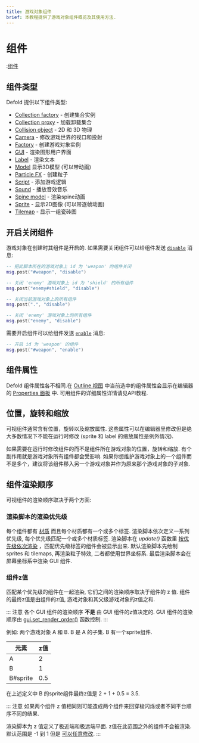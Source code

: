 ```yaml
---
title: 游戏对象组件
brief: 本教程提供了游戏对象组件概览及其使用方法.
---
```


#  组件

:[组件](../shared/components.md)

## 组件类型

Defold 提供以下组件类型:

* [Collection factory](/manuals/collection-factory) - 创建集合实例
* [Collection proxy](/manuals/collection-proxy) - 加载卸载集合
* [Collision object](/manuals/physics) - 2D 和 3D 物理
* [Camera](/manuals/camera) - 修改游戏世界的视口和投射
* [Factory](/manuals/factory) - 创建游戏对象实例
* [GUI](/manuals/gui) - 渲染图形用户界面
* [Label](/manuals/label) - 渲染文本
* [Model](/manuals/model) 显示3D模型 (可以带动画)
* [Particle FX](/manuals/particlefx) -  创建粒子
* [Script](/manuals/script) - 添加游戏逻辑
* [Sound](/manuals/sound) - 播放音效音乐
* [Spine model](/manuals/spine-model) - 渲染spine动画
* [Sprite](/manuals/sprite) - 显示2D图像 (可以带逐帧动画)
* [Tilemap](/manuals/tilemap) - 显示一组瓷砖图

## 开启关闭组件

游戏对象在创建时其组件是开启的. 如果需要关闭组件可以给组件发送 [`disable`](/ref/go/#disable) 消息:

```lua
-- 把此脚本所在的游戏对象上 id 为 'weapon' 的组件关闭
msg.post("#weapon", "disable")

-- 关闭 'enemy' 游戏对象上 id 为 'shield' 的所有组件
msg.post("enemy#shield", "disable")

-- 关闭当前游戏对象上的所有组件
msg.post(".", "disable")

-- 关闭 'enemy' 游戏对象上的所有组件
msg.post("enemy", "disable")
```

需要开启组件可以给组件发送 [`enable`](/ref/go/#enable) 消息:

```lua
-- 开启 id 为 'weapon' 的组件
msg.post("#weapon", "enable")
```

## 组件属性

Defold 组件属性各不相同.在 [Outline 视图](/manuals/editor/#the-editor-views) 中当前选中的组件属性会显示在编辑器的 [Properties 面板](/manuals/editor/#the-editor-views) 中. 可用组件的详细属性详情请见API教程.

## 位置，旋转和缩放

可视组件通常含有位置，旋转以及缩放属性. 这些属性可以在编辑器里修改但是绝大多数情况下不能在运行时修改 (sprite 和 label 的缩放属性是例外情况).

如果需要在运行时修改组件的而不是组件所在游戏对象的位置，旋转和缩放. 有个副作用就是游戏对象所有组件都会受影响. 如果你想维护游戏对象上的一个组件而不是多个，建议将该组件移入另一个游戏对象并作为原来那个游戏对象的子对象.

## 组件渲染顺序

可视组件的渲染顺序取决于两个方面:

### 渲染脚本的渲染优先级
每个组件都有 [材质](/manuals/material/) 而且每个材质都有一个或多个标签. 渲染脚本依次定义一系列优先级, 每个优先级匹配一个或多个材质标签. 渲染脚本在 *update()* 函数里 [按优先级依次渲染](/manuals/render/#render-predicates) ，匹配优先级标签的组件会被显示出来. 默认渲染脚本先绘制 sprites 和 tilemaps, 再渲染粒子特效, 二者都使用世界坐标系. 最后渲染脚本会在屏幕坐标系中渲染 GUI 组件.

### 组件z值
匹配某个优先级的组件在一起渲染, 它们之间的渲染顺序取决于组件的 z 值. 组件的最终z值是由组件的z值, 游戏对象和其父级游戏对象的z值之和.

::: 注意
各个 GUI 组件的渲染顺序 **不是** 由 GUI 组件的z值决定的. GUI 组件的渲染顺序由 [gui.set_render_order()](/ref/gui/#gui.set_render_order:order) 函数控制.
:::

例如: 两个游戏对象 A 和 B. B 是 A 的子集. B 有一个sprite组件.

| 元素     | z值      |
|----------|---------|
| A        | 2       |
| B        | 1       |
| B#sprite | 0.5     |

在上述定义中 B 的sprite组件最终z值是 2 + 1 + 0.5 = 3.5.

::: 注意
如果两个组件 z 值相同则可能造成两个组件来回穿梭闪烁或者不同平台顺序不同的结果.

渲染脚本为 z 值定义了极近端和极远端平面. z值在此范围之外的组件不会被渲染. 默认范围是 -1 到 1 但是 [可以任意修改](/manuals/render/#default-view-projection).
:::
